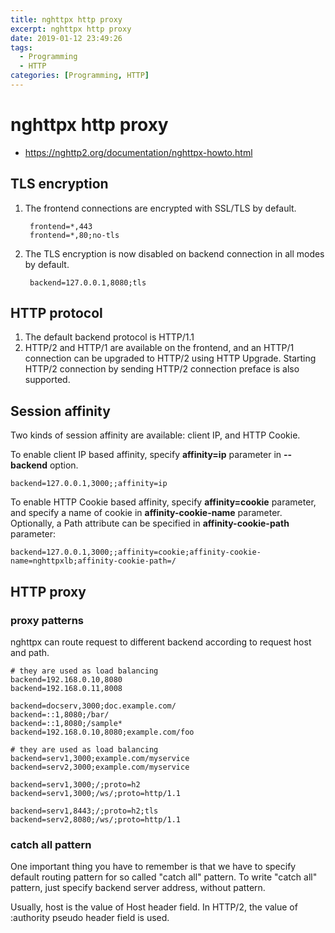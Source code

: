 ```yaml
---
title: nghttpx http proxy
excerpt: nghttpx http proxy
date: 2019-01-12 23:49:26
tags:
  - Programming
  - HTTP
categories: [Programming, HTTP]
---
```


# nghttpx http proxy

- https://nghttp2.org/documentation/nghttpx-howto.html

## TLS encryption

1. The frontend connections are encrypted with SSL/TLS by default.

        frontend=*,443
        frontend=*,80;no-tls

2. The TLS encryption is now disabled on backend connection in all modes by default.

        backend=127.0.0.1,8080;tls

## HTTP protocol

1. The default backend protocol is HTTP/1.1
2. HTTP/2 and HTTP/1 are available on the frontend, and an HTTP/1 connection can be upgraded to HTTP/2 using HTTP Upgrade. Starting HTTP/2 connection by sending HTTP/2 connection preface is also supported.

## Session affinity

Two kinds of session affinity are available: client IP, and HTTP Cookie.

To enable client IP based affinity, specify **affinity=ip** parameter in **--backend** option.

    backend=127.0.0.1,3000;;affinity=ip

To enable HTTP Cookie based affinity, specify **affinity=cookie** parameter, and specify a name of cookie in **affinity-cookie-name** parameter. Optionally, a Path attribute can be specified in **affinity-cookie-path** parameter:

    backend=127.0.0.1,3000;;affinity=cookie;affinity-cookie-name=nghttpxlb;affinity-cookie-path=/

## HTTP proxy

### proxy patterns

nghttpx can route request to different backend according to request host and path.

    # they are used as load balancing
    backend=192.168.0.10,8080
    backend=192.168.0.11,8008

    backend=docserv,3000;doc.example.com/
    backend=::1,8080;/bar/
    backend=::1,8080;/sample*
    backend=192.168.0.10,8080;example.com/foo

    # they are used as load balancing
    backend=serv1,3000;example.com/myservice
    backend=serv2,3000;example.com/myservice

    backend=serv1,3000;/;proto=h2
    backend=serv1,3000;/ws/;proto=http/1.1

    backend=serv1,8443;/;proto=h2;tls
    backend=serv2,8080;/ws/;proto=http/1.1

### catch all pattern

One important thing you have to remember is that we have to specify default routing pattern for so called "catch all" pattern. To write "catch all" pattern, just specify backend server address, without pattern.

Usually, host is the value of Host header field. In HTTP/2, the value of :authority pseudo header field is used.
